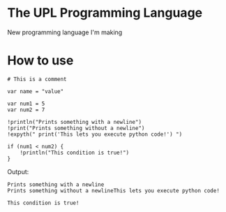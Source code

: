 # The UPL Programming Language

New programming language I'm making

# How to use

``` UPL
# This is a comment

var name = "value"

var num1 = 5
var num2 = 7

!println("Prints something with a newline")
!print("Prints something without a newline")
!expyth(" print('This lets you execute python code!') ")

if (num1 < num2) {
	!println("This condition is true!")
}
```

Output:
```
Prints something with a newline
Prints something without a newlineThis lets you execute python code!

This condition is true!
```